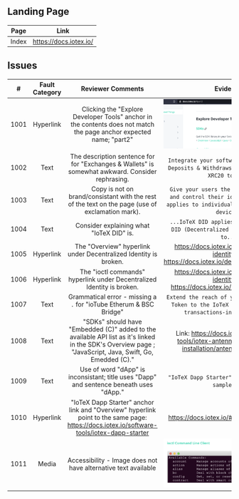 
## Landing Page
| Page        | Link           |
| :-------------: | :-------------:  | 
| Index     | https://docs.iotex.io/ |


## Issues
| #   | Fault Category | Reviewer Comments | Evidence |
| :--: | :--: | :--: | :--: |
| 1001 |  Hyperlink | Clicking the "Explore Developer Tools" anchor in the contents does not match the page anchor expected name; "part2" | ![Explore Developer Tools](../images/1001-explore-developer-tools-hyperlink.png) |
| 1002 |  Text | The description sentence for for "Exchanges & Wallets" is somewhat awkward. Consider rephrasing. | `Integrate your software with Payments, Deposits & Withdraws of IOTX coins and XRC20 tokens.` |
| 1003 |  Text | Copy is not on brand/consistant with the rest of the text on the page (use of exclamation mark). | `Give your users the ability to create and control their identity. IoTeX DID applies to individuals, enterprises and devices!` |
| 1004 |  Text | Consider explaining what "IoTeX DID" is. | `...IoTeX DID applies to...` => `...IoTeX DID (Decentralized Identity) applies to...` |
| 1005 |  Hyperlink | The "Overview" hyperlink under Decentralized Identity is broken. | https://docs.iotex.io/#decentralized-identity ==> https://docs.iotex.io/developer/did/overview |
| 1006 |  Hyperlink | The "ioctl commands" hyperlink under Decentralized Identity is broken. | https://docs.iotex.io/#decentralized-identity ==> https://docs.iotex.io/developer/ioctl/did |
 1007 |  Text | Grammatical error - missing a `.` for "ioTube Etherum & BSC Bridge" | `Extend the reach of your ERC20 or BEP20 Token to the IoTeX Blockchain to run transactions-intensive tasks` |
 1008 |  Text | "SDKs" should have "Embedded (C)" added to the available API list as it's linked in the SDK's Overview page ; "JavaScript, Java, Swift, Go, Emedded (C)." | Link: https://docs.iotex.io/software-tools/iotex-antenna-sdk/antenna-installation/antenna-embedded|
| 1009 |  Text | Use of word "dApp" is inconsistant; title uses "Dapp" and sentence beneath uses "dApp."  | `"IoTeX Dapp Starter"...."with our dApp sample"...` |
| 1010 |  Hyperlink | "IoTeX Dapp Starter" anchor link and "Overview" hyperlink point to the same page: https://docs.iotex.io/software-tools/iotex-dapp-starter | https://docs.iotex.io/#iotex-dapp-starter |
| 1011 |  Media | Accessibility - Image does not have alternative text available | ![1011-CLI-accessibility](../images/1011-alternative-text.png)  |